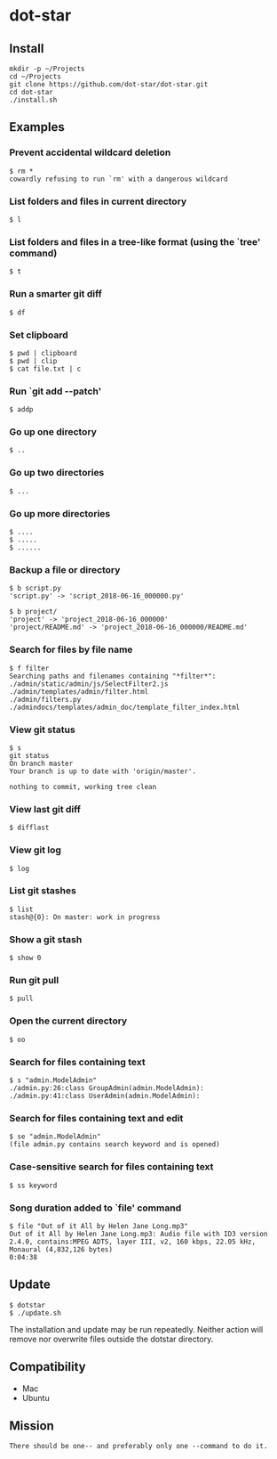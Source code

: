 # dot-star

## Install

    mkdir -p ~/Projects
    cd ~/Projects
    git clone https://github.com/dot-star/dot-star.git
    cd dot-star
    ./install.sh

## Examples

### Prevent accidental wildcard deletion

    $ rm *
    cowardly refusing to run `rm' with a dangerous wildcard

### List folders and files in current directory

    $ l

### List folders and files in a tree-like format (using the `tree' command)

    $ t

### Run a smarter git diff

    $ df

### Set clipboard

    $ pwd | clipboard
    $ pwd | clip
    $ cat file.txt | c

### Run `git add --patch'

    $ addp

### Go up one directory

    $ ..

### Go up two directories

    $ ...

### Go up more directories

    $ ....
    $ .....
    $ ......

### Backup a file or directory

    $ b script.py
    'script.py' -> 'script_2018-06-16_000000.py'

    $ b project/
    'project' -> 'project_2018-06-16_000000'
    'project/README.md' -> 'project_2018-06-16_000000/README.md'

### Search for files by file name

    $ f filter
    Searching paths and filenames containing "*filter*":
    ./admin/static/admin/js/SelectFilter2.js
    ./admin/templates/admin/filter.html
    ./admin/filters.py
    ./admindocs/templates/admin_doc/template_filter_index.html

### View git status

    $ s
    git status
    On branch master
    Your branch is up to date with 'origin/master'.

    nothing to commit, working tree clean

### View last git diff

    $ difflast

### View git log

    $ log

### List git stashes

    $ list
    stash@{0}: On master: work in progress

### Show a git stash

    $ show 0

### Run git pull

    $ pull

### Open the current directory

    $ oo

### Search for files containing text

    $ s "admin.ModelAdmin"
    ./admin.py:26:class GroupAdmin(admin.ModelAdmin):
    ./admin.py:41:class UserAdmin(admin.ModelAdmin):

### Search for files containing text and edit

    $ se "admin.ModelAdmin"
    (file admin.py contains search keyword and is opened)

### Case-sensitive search for files containing text

    $ ss keyword

### Song duration added to `file' command

    $ file "Out of it All by Helen Jane Long.mp3"
    Out of it All by Helen Jane Long.mp3: Audio file with ID3 version 2.4.0, contains:MPEG ADTS, layer III, v2, 160 kbps, 22.05 kHz, Monaural (4,832,126 bytes)
    0:04:38

## Update

    $ dotstar
    $ ./update.sh

The installation and update may be run repeatedly. Neither action will remove nor overwrite files outside the dotstar directory.

## Compatibility
- Mac
- Ubuntu

## Mission

    There should be one-- and preferably only one --command to do it.
